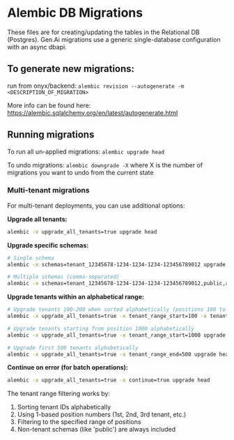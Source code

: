 <!-- ONYX_METADATA={"link": "https://github.com/onyx-dot-app/onyx/blob/main/backend/alembic/README.md"} -->

# Alembic DB Migrations

These files are for creating/updating the tables in the Relational DB (Postgres).
Gen.Ai migrations use a generic single-database configuration with an async dbapi.

## To generate new migrations:

run from onyx/backend:
`alembic revision --autogenerate -m <DESCRIPTION_OF_MIGRATION>`

More info can be found here: https://alembic.sqlalchemy.org/en/latest/autogenerate.html

## Running migrations

To run all un-applied migrations:
`alembic upgrade head`

To undo migrations:
`alembic downgrade -X`
where X is the number of migrations you want to undo from the current state

### Multi-tenant migrations

For multi-tenant deployments, you can use additional options:

**Upgrade all tenants:**
```bash
alembic -x upgrade_all_tenants=true upgrade head
```

**Upgrade specific schemas:**
```bash
# Single schema
alembic -x schemas=tenant_12345678-1234-1234-1234-123456789012 upgrade head

# Multiple schemas (comma-separated)
alembic -x schemas=tenant_12345678-1234-1234-1234-123456789012,public,another_tenant upgrade head
```

**Upgrade tenants within an alphabetical range:**
```bash
# Upgrade tenants 100-200 when sorted alphabetically (positions 100 to 200)
alembic -x upgrade_all_tenants=true -x tenant_range_start=100 -x tenant_range_end=200 upgrade head

# Upgrade tenants starting from position 1000 alphabetically
alembic -x upgrade_all_tenants=true -x tenant_range_start=1000 upgrade head

# Upgrade first 500 tenants alphabetically
alembic -x upgrade_all_tenants=true -x tenant_range_end=500 upgrade head
```

**Continue on error (for batch operations):**
```bash
alembic -x upgrade_all_tenants=true -x continue=true upgrade head
```

The tenant range filtering works by:
1. Sorting tenant IDs alphabetically
2. Using 1-based position numbers (1st, 2nd, 3rd tenant, etc.)
3. Filtering to the specified range of positions
4. Non-tenant schemas (like 'public') are always included

